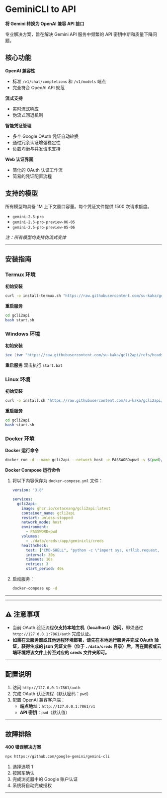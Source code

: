 # GeminiCLI to API

**将 Gemini 转换为 OpenAI 兼容 API 接口**

专业解决方案，旨在解决 Gemini API 服务中频繁的 API 密钥中断和质量下降问题。

## 核心功能

**OpenAI 兼容性**
- 标准 `/v1/chat/completions` 和 `/v1/models` 端点
- 完全符合 OpenAI API 规范

**流式支持**
- 实时流式响应
- 伪流式回退机制

**智能凭证管理**
- 多个 Google OAuth 凭证自动轮换
- 通过冗余认证增强稳定性
- 负载均衡与并发请求支持

**Web 认证界面**
- 简化的 OAuth 认证工作流
- 简易的凭证配置流程

## 支持的模型

所有模型均具备 1M 上下文窗口容量。每个凭证文件提供 1500 次请求额度。

- `gemini-2.5-pro`
- `gemini-2.5-pro-preview-06-05`
- `gemini-2.5-pro-preview-05-06`

*注：所有模型均支持伪流式变体*

---

## 安装指南

### Termux 环境

**初始安装**
```bash
curl -o install-termux.sh "https://raw.githubusercontent.com/su-kaka/gcli2api/refs/heads/master/install-termux.sh" && chmod +x install-termux.sh && ./install-termux.sh
```

**重启服务**
```bash
cd gcli2api
bash start.sh
```

### Windows 环境

**初始安装**
```powershell
iex (iwr "https://raw.githubusercontent.com/su-kaka/gcli2api/refs/heads/master/install.ps1" -UseBasicParsing).Content
```

**重启服务**
双击执行 `start.bat`

### Linux 环境

**初始安装**
```bash
curl -o install.sh "https://raw.githubusercontent.com/su-kaka/gcli2api/refs/heads/master/install.sh" && chmod +x install.sh && ./install.sh
```

**重启服务**
```bash
cd gcli2api
bash start.sh
```

### Docker 环境

**Docker 运行命令**
```bash
docker run -d --name gcli2api --network host -e PASSWORD=pwd -v $(pwd)/data/creds:/app/geminicli/creds ghcr.io/cetaceang/gcli2api:latest
```

**Docker Compose 运行命令**
1. 将以下内容保存为 `docker-compose.yml` 文件：
    ```yaml
    version: '3.8'

    services:
      gcli2api:
        image: ghcr.io/cetaceang/gcli2api:latest
        container_name: gcli2api
        restart: unless-stopped
        network_mode: host
        environment:
          - PASSWORD=pwd
        volumes:
          - ./data/creds:/app/geminicli/creds
        healthcheck:
          test: ["CMD-SHELL", "python -c \"import sys, urllib.request, os; req = urllib.request.Request('http://localhost:7861/v1/models', headers={'Authorization': 'Bearer ' + os.environ.get('PASSWORD', 'pwd')}); sys.exit(0 if urllib.request.urlopen(req, timeout=5).getcode() == 200 else 1)\""]
          interval: 30s
          timeout: 10s
          retries: 3
          start_period: 40s
    ```
2. 启动服务：
    ```bash
    docker-compose up -d
    ```

---

---

## ⚠️ 注意事项

- 当前 OAuth 验证流程**仅支持本地主机（localhost）访问**，即须通过 `http://127.0.0.1:7861/auth` 完成认证。
- **如需在云服务器或其他远程环境部署，请先在本地运行服务并完成 OAuth 验证，获得生成的 json 凭证文件（位于 `./data/creds` 目录）后，再在面板或云端环境将该文件上传至对应的 creds 文件夹即可。**

---

## 配置说明

1. 访问 `http://127.0.0.1:7861/auth`
2. 完成 OAuth 认证流程（默认密码：`pwd`）
3. 配置 OpenAI 兼容客户端：
   - **端点地址**：`http://127.0.0.1:7861/v1`
   - **API 密钥**：`pwd`（默认值）

---

## 故障排除

**400 错误解决方案**
```bash
npx https://github.com/google-gemini/gemini-cli
```
1. 选择选项 1
2. 按回车确认
3. 完成浏览器中的 Google 账户认证
4. 系统将自动完成授权

---